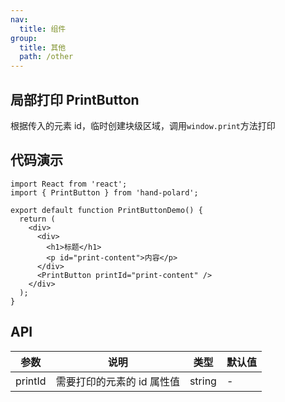 ```yaml
---
nav:
  title: 组件
group:
  title: 其他
  path: /other
---
```


## 局部打印 PrintButton

根据传入的元素 id，临时创建块级区域，调用`window.print`方法打印

## 代码演示

```tsx
import React from 'react';
import { PrintButton } from 'hand-polard';

export default function PrintButtonDemo() {
  return (
    <div>
      <div>
        <h1>标题</h1>
        <p id="print-content">内容</p>
      </div>
      <PrintButton printId="print-content" />
    </div>
  );
}
```

## API

| 参数    | 说明                       | 类型   | 默认值 |
| ------- | -------------------------- | ------ | ------ |
| printId | 需要打印的元素的 id 属性值 | string | -      |
